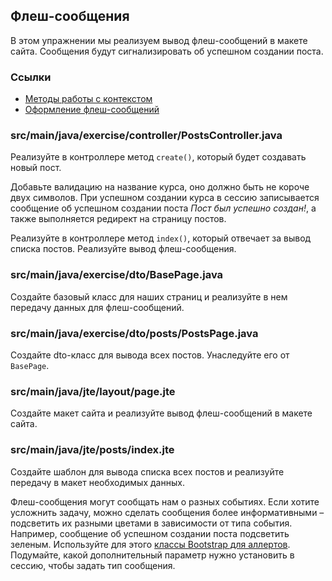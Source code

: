 ## Флеш-сообщения

В этом упражнении мы реализуем вывод флеш-сообщений в макете сайта. Сообщения будут сигнализировать об успешном создании поста.

### Ссылки

* [Методы работы с контекстом](https://javalin.io/documentation#context)
* [Оформление флеш-сообщений](https://getbootstrap.com/docs/4.0/components/alerts/)

### src/main/java/exercise/controller/PostsController.java

Реализуйте в контроллере метод `create()`, который будет создавать новый пост.

Добавьте валидацию на название курса, оно должно быть не короче двух символов. При успешном создании курса в сессию записывается сообщение об успешном создании поста *Пост был успешно создан!*, а также выполняется редирект на страницу постов.

Реализуйте в контроллере метод `index()`, который отвечает за вывод списка постов. Реализуйте вывод флеш-сообщения.

### src/main/java/exercise/dto/BasePage.java

Создайте базовый класс для наших страниц и реализуйте в нем передачу данных для флеш-сообщений.

### src/main/java/exercise/dto/posts/PostsPage.java

Создайте dto-класс для вывода всех постов. Унаследуйте его от `BasePage`.

### src/main/java/jte/layout/page.jte

Создайте макет сайта и реализуйте вывод флеш-сообщений в макете сайта.

### src/main/java/jte/posts/index.jte

Создайте шаблон для вывода списка всех постов и реализуйте передачу в макет необходимых данных.

Флеш-сообщения могут сообщать нам о разных событиях. Если хотите усложнить задачу, можно сделать сообщения более информативными – подсветить их разными цветами в зависимости от типа события. Например, сообщение об успешном создании поста подсветить зеленым. Используйте для этого [классы Bootstrap для аллертов](https://getbootstrap.com/docs/5.0/components/alerts/). Подумайте, какой дополнительный параметр нужно установить в сессию, чтобы задать тип сообщения.
